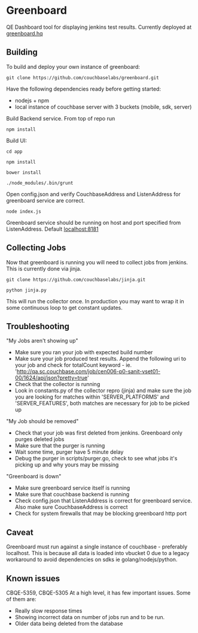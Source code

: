 # Greenboard 

QE Dashboard tool for displaying jenkins test results.  Currently deployed at [greenboard.hq](http://greenboard.couchbase.com)

## Building

To build and deploy your own instance of greenboard:

`git clone https://github.com/couchbaselabs/greenboard.git`

Have the following dependencies ready before getting started:
- nodejs + npm
- local instance of couchbase server with 3 buckets (mobile, sdk, server)

Build Backend service.  From top of repo run

`npm install`

Build UI:

`cd app`

`npm install`

`bower install`

`./node_modules/.bin/grunt`

Open config.json and verify CouchbaseAddress and ListenAddress for greenboard service are correct.

`node index.js`

Greenboard service should be running on host and port specified from ListenAddress.  Default [localhost:8181](http://localhost:8181)


## Collecting Jobs

Now that greenboard is running you will need to collect jobs from jenkins.  This is currently done via jinja.

`git clone https://github.com/couchbaselabs/jinja.git`

`python jinja.py`

This will run the collector once.  In production you may want to wrap it in some continuous loop to get constant updates.


## Troubleshooting

"My Jobs aren't showing up"
- Make sure you ran your job with expected build number
- Make sure your job produced test results.  Append the following uri to your job and check for totalCount keyword - ie. 'http://qa.sc.couchbase.com/job/cen006-p0-sanit-vset01-00/1624/api/json?pretty=true'
- Check that the collector is running
- Look in constants.py of the collector repro (jinja) and make sure the job you are looking for matches within 'SERVER_PLATFORMS' and 'SERVER_FEATURES', both matches are necessary for job to be picked up

"My Job should be removed"
- Check that your job was first deleted from jenkins. Greenboard only purges deleted jobs
- Make sure that the purger is running
- Wait some time, purger have 5 minute delay
- Debug the purger in scripts/purger.go, check to see what jobs it's picking up and why yours may be missing


"Greenboard is down"
- Make sure greenboard service itself is running
- Make sure that couchbase backend is running
- Check config.json that ListenAddress is correct for greenboard service.  Also make sure CouchbaseAddress is correct
- Check for system firewalls that may be blocking greenboard http port

## Caveat

Greenboard must run against a single instance of couchbase - preferably localhost.  This is because all data is loaded into vbucket 0 due to a legacy workaround to avoid dependencies on sdks ie golang/nodejs/python.


## Known issues
CBQE-5359, CBQE-5305
At a high level, it has few important issues. Some of them are:
- Really slow response times
- Showing incorrect data on number of jobs run and to be run.
- Older data being deleted from the database


